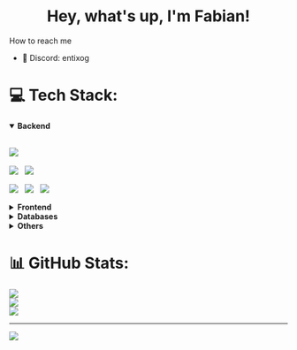 <h1 align="center">Hey, what's up, I'm Fabian!</h1>

How to reach me 
- 👾 Discord: entixog


# 💻 Tech Stack:
<details open>
  <summary><b>Backend</b></summary>
  <br/>
  <p align="left"> 
<img src="https://img.shields.io/badge/Java%20-%23F7DF1E.svg?logo=java&logoColor=white&style=for-the-badge&color=E34F26" />&nbsp;&nbsp;

<img src="https://img.shields.io/badge/Apache Maven%20-%23F7DF1E.svg?logo=apachemaven&logoColor=white&style=for-the-badge&color=darkgoldenrod" />&nbsp;&nbsp;
<img src="https://img.shields.io/badge/Gradle%20-%23F7DF1E.svg?logo=gradle&logoColor=white&style=for-the-badge&color=darkred" />&nbsp;&nbsp;
    
<img src="https://img.shields.io/badge/Spring Framework%20-%23F7DF1E.svg?logo=spring&logoColor=white&style=for-the-badge&color=5C9A37" />&nbsp;&nbsp;
<img src="https://img.shields.io/badge/Spring Boot%20-%23F7DF1E.svg?logo=spring-boot&logoColor=white&style=for-the-badge&color=green" />&nbsp;&nbsp;
<img src="https://img.shields.io/badge/Spring Data%20-%23F7DF1E.svg?logo=spring&logoColor=white&style=for-the-badge&color=yellowgreen" />&nbsp;&nbsp;
    </p>
</details>


<details>
  <summary><b>Frontend</b></summary>
  <br/>
  <p align="left"> 
<img src="https://img.shields.io/badge/Dart%20-%23F7DF1E.svg?logo=dart&logoColor=white&style=for-the-badge&color=3178C6" />&nbsp;&nbsp;
<img src="https://img.shields.io/badge/Flutter%20-%23F7DF1E.svg?logo=webpack&logoColor=white&style=for-the-badge&color=8ED5FA" />&nbsp;&nbsp;
  </p>
</details>

<details>
  <summary><b>Databases</b></summary>
  <br/>
  <p align="left"> 

<img src="https://img.shields.io/badge/MongoDB%20-%23F7DF1E.svg?logo=mongodb&logoColor=white&style=for-the-badge&color=5C9A37" />&nbsp;&nbsp;
<img src="https://img.shields.io/badge/redis-%23DD0031.svg?style=for-the-badge&logo=redis&logoColor=white" />&nbsp;&nbsp;
<img src="https://img.shields.io/badge/PostgreSQL%20-%23F7DF1E.svg?logo=postgresql&logoColor=white&style=for-the-badge&color=darkblue" />&nbsp;&nbsp;

<img src="https://img.shields.io/badge/MySQL%20-%23F7DF1E.svg?logo=mysql&logoColor=white&style=for-the-badge&color=1E4C68" />&nbsp;&nbsp;
<img src="https://img.shields.io/badge/MariaDB%20-%23F7DF1E.svg?logo=mariadb&logoColor=white&style=for-the-badge&color=1E4C68" />&nbsp;&nbsp;
<img src="https://img.shields.io/badge/Hibernate-59666C?style=for-the-badge&logo=Hibernate&logoColor=white" />&nbsp;&nbsp;</p>
</details>

<details>
  <summary><b>Others</b></summary>
  <br/>
  <p align="left"> 
<img src="https://img.shields.io/badge/Git%20-%23F7DF1E.svg?logo=git&logoColor=white&style=for-the-badge&color=000" />&nbsp;&nbsp;
<img src="https://img.shields.io/badge/Git Hub%20-%23F7DF1E.svg?logo=github&logoColor=white&style=for-the-badge&color=lightblue" />&nbsp;&nbsp;
<img src="https://img.shields.io/badge/Clean Code%20-%23F7DF1E.svg?&style=for-the-badge&color=success" />&nbsp;&nbsp;
<img src="https://img.shields.io/badge/OOP%20-%23F7DF1E.svg?&style=for-the-badge&color=grey" />&nbsp;&nbsp;
 </p>
</details>

# 📊 GitHub Stats:
![](https://github-readme-stats.vercel.app/api?username=entixog&theme=dark&hide_border=false&include_all_commits=false&count_private=true)<br/>
![](https://github-readme-streak-stats.herokuapp.com/?user=entixog&theme=dark&hide_border=false)<br/>
![](https://github-readme-stats.vercel.app/api/top-langs/?username=entixog&theme=dark&hide_border=false&include_all_commits=false&count_private=true&layout=compact)

---
[![](https://visitcount.itsvg.in/api?id=entixog&icon=0&color=0)](https://visitcount.itsvg.in)

<!-- Proudly created with GPRM ( https://gprm.itsvg.in ) -->
